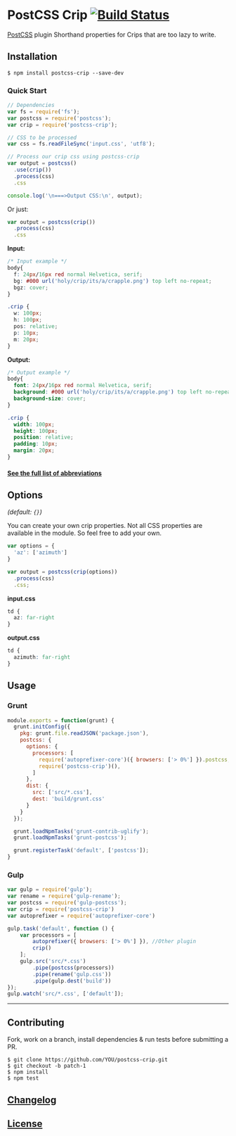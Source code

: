 # PostCSS Crip [![Build Status][ci-img]][ci]

[PostCSS] plugin Shorthand properties for Crips that are too lazy to write.

[PostCSS]: https://github.com/postcss/postcss
[ci-img]:  https://travis-ci.org/johnie/postcss-crip.svg
[ci]:      https://travis-ci.org/johnie/postcss-crip

## Installation

```console
$ npm install postcss-crip --save-dev
```

### Quick Start

```js
// Dependencies
var fs = require('fs');
var postcss = require('postcss');
var crip = require('postcss-crip');

// CSS to be processed
var css = fs.readFileSync('input.css', 'utf8');

// Process our crip css using postcss-crip
var output = postcss()
  .use(crip())
  .process(css)
  .css

console.log('\n===>Output CSS:\n', output);
```

Or just:

```js
var output = postcss(crip())
  .process(css)
  .css
```

**Input:**

```css
/* Input example */
body{
  f: 24px/16px red normal Helvetica, serif;
  bg: #000 url('holy/crip/its/a/crapple.png') top left no-repeat;
  bgz: cover;
}

.crip {
  w: 100px;
  h: 100px;
  pos: relative;
  p: 10px;
  m: 20px;
}
```

**Output:**

```css
/* Output example */
body{
  font: 24px/16px red normal Helvetica, serif;
  background: #000 url('holy/crip/its/a/crapple.png') top left no-repeat;
  background-size: cover;
}

.crip {
  width: 100px;
  height: 100px;
  position: relative;
  padding: 10px;
  margin: 20px;
}
```

#### [See the full list of abbreviations](https://github.com/johnie/crip-css-properties)

## Options

_(default: `{}`)_

You can create your own crip properties. Not all CSS properties are available in the module. So feel free to add your own.

```js
var options = {
  'az': ['azimuth']
}

var output = postcss(crip(options))
  .process(css)
  .css;
```

**input.css**

```css
td { 
  az: far-right 
}
```

**output.css**

```css
td { 
  azimuth: far-right 
}
```

## Usage

### Grunt

```js
module.exports = function(grunt) {
  grunt.initConfig({
    pkg: grunt.file.readJSON('package.json'),
    postcss: {
      options: {
        processors: [
          require('autoprefixer-core')({ browsers: ['> 0%'] }).postcss, //Other plugin
          require('postcss-crip')(),
        ]
      },
      dist: {
        src: ['src/*.css'],
        dest: 'build/grunt.css'
      }
    }
  });

  grunt.loadNpmTasks('grunt-contrib-uglify');
  grunt.loadNpmTasks('grunt-postcss');

  grunt.registerTask('default', ['postcss']);
}
```

### Gulp

```js
var gulp = require('gulp');
var rename = require('gulp-rename');
var postcss = require('gulp-postcss');
var crip = require('postcss-crip')
var autoprefixer = require('autoprefixer-core')

gulp.task('default', function () {
    var processors = [
        autoprefixer({ browsers: ['> 0%'] }), //Other plugin
        crip()
    ];
    gulp.src('src/*.css')
        .pipe(postcss(processors))
        .pipe(rename('gulp.css'))
        .pipe(gulp.dest('build'))
});
gulp.watch('src/*.css', ['default']);
```

---

## Contributing

Fork, work on a branch, install dependencies & run tests before submitting a PR.

```console
$ git clone https://github.com/YOU/postcss-crip.git
$ git checkout -b patch-1
$ npm install
$ npm test
```

## [Changelog](CHANGELOG.md)

## [License](LICENSE)
